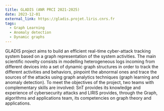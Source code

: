```yaml
---
title: GLADIS (ANR PRCI 2021-2025)
date: 2023-12-01
external_link: https://gladis.projet.liris.cnrs.fr
tags:
  - Graph Learning
  - Anomaly detection
  - Dynamic graphs
---
```


GLADIS project aims to build an efficient real-time cyber-attack tracking system based on a graph representation of the system activities. The main scientific novelty consists in modelling heterogeneous logs incoming from different devices into a set of dynamic graph structures in order to track the different activities and behaviors, pinpoint the abnormal ones and trace the sources of the attacks using graph analytics techniques (graph learning and anomaly detection). To meet the objectives of the project, two teams with complementary skills are involved: SnT provides its knowledge and experience of cybersecurity attacks and LIRIS provides, through the Graph, algorithms and applications team, its competencies on graph theory and applications.

<!--more-->
